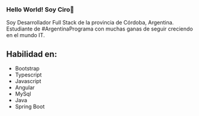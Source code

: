 ### Hello World! Soy Ciro👋

Soy Desarrollador Full Stack de la provincia de Córdoba, Argentina. Estudiante de #ArgentinaPrograma con muchas ganas de seguir creciendo en el mundo IT.


## Habilidad en:
- Bootstrap
- Typescript 
- Javascript
- Angular
- MySql
- Java
- Spring Boot

<!--
**CiroM77/CiroM77** is a ✨ _special_ ✨ repository because its `README.md` (this file) appears on your GitHub profile.

Here are some ideas to get you started:

- 🔭 I’m currently working on ...
- 🌱 I’m currently learning ...
- 👯 I’m looking to collaborate on ...
- 🤔 I’m looking for help with ...
- 💬 Ask me about ...
- 📫 How to reach me: ...
- 😄 Pronouns: ...
- ⚡ Fun fact: ...
-->
